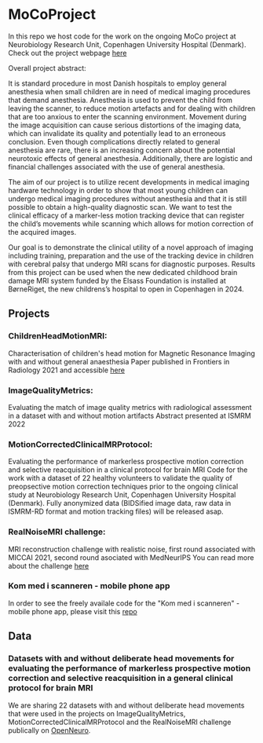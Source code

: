 # MoCoProject
In this repo we host code for the work on the ongoing MoCo project at Neurobiology Research Unit, Copenhagen University Hospital (Denmark). Check out the project webpage [here](https://sites.google.com/view/melanieganz/research-projects/imaging-children-without-anesthesia)

Overall project abstract:

It is standard procedure in most Danish hospitals to employ general anesthesia when small children are in need of medical imaging procedures that demand anesthesia. Anesthesia is used to prevent the child from leaving the scanner, to reduce motion artefacts and for dealing with children that are too anxious to enter the scanning environment. Movement during the image acquisition can cause serious distortions of the imaging data, which can invalidate its quality and potentially lead to an erroneous conclusion. Even though complications directly related to general anesthesia are rare, there is an increasing concern about the potential neurotoxic effects of general anesthesia. Additionally, there are logistic and financial challenges associated with the use of general anesthesia.

The aim of our project is to utilize recent developments in medical imaging hardware technology in order to show that most young children can undergo medical imaging procedures without anesthesia and that it is still possible to obtain a high-quality diagnostic scan. We want to test the clinical efficacy of a marker-less motion tracking device that can register the child’s movements while scanning which allows for motion correction of the acquired images.

Our goal is to demonstrate the clinical utility of a novel approach of imaging including training, preparation and the use of the tracking device in children with cerebral palsy that undergo MRI scans for diagnostic purposes. Results from this project can be used when the new dedicated childhood brain damage MRI system funded by the Elsass Foundation is installed at BørneRiget, the new childrens’s hospital to open in Copenhagen in 2024.


## Projects
### ChildrenHeadMotionMRI:
Characterisation of children's head motion for Magnetic Resonance Imaging with and without general anaesthesia
Paper published in Frontiers in Radiology 2021 and accessible [here](https://www.frontiersin.org/articles/10.3389/fradi.2021.789632/full)

### ImageQualityMetrics:
Evaluating the match of image quality metrics with radiological assessment in a dataset with and without motion artifacts
Abstract presented at ISMRM 2022

### MotionCorrectedClinicalMRProtocol:
Evaluating the performance of markerless prospective motion correction and selective reacquisition in a clinical protocol for brain MRI
Code for the work with a dataset of 22 healthy volunteers to validate the quality of preopsective motion correction techniques prior to the ongoing clinical study at Neurobiology Research Unit, Copenhagen University Hospital (Denmark). Fully anonymized data (BIDSified image data, raw data in ISMRM-RD format and motion tracking files) will be released asap.

### RealNoiseMRI challenge:
MRI reconstruction challenge with realistic noise, first round associated with MICCAI 2021, second round asociated with MedNeurIPS
You can read more about the challenge [here](https://realnoisemri.grand-challenge.org/)

### Kom med i scanneren - mobile phone app
In order to see the freely availale code for the "Kom med i scanneren" - mobile phone app, please visit this [repo](https://github.com/melanieganz/Borneriget_MRI)


## Data
### Datasets with and without deliberate head movements for evaluating the performance of markerless prospective motion correction and selective reacquisition in a general clinical protocol for brain MRI
We are sharing 22 datasets with and without deliberate head movements that were used in the projects on ImageQualityMetrics, MotionCorrectedClinicalMRProtocol and the RealNoiseMRI challenge publically on [OpenNeuro](https://openneuro.org/datasets/ds004332).

